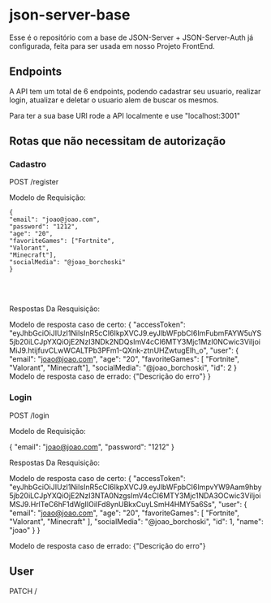 # json-server-base

Esse é o repositório com a base de JSON-Server + JSON-Server-Auth já configurada, feita para ser usada em nosso Projeto FrontEnd.

## Endpoints

A API tem um total de 6 endpoints, podendo cadastrar seu usuario, realizar login, atualizar e deletar o usuario alem de buscar os mesmos.

Para ter a sua base URl rode a API localmente e use "localhost:3001"

## Rotas que não necessitam de autorização

### Cadastro

POST /register <br/>

Modelo de Requisição:

```
{
"email": "joao@joao.com",
"password": "1212",
"age": "20",
"favoriteGames": ["Fortnite",
"Valorant",
"Minecraft"],
"socialMedia": "@joao_borchoski"
}
```

<br/>
<br/>

Respostas Da Resquisição: <br/>

Modelo de resposta caso de certo:
{
"accessToken": "eyJhbGciOiJIUzI1NiIsInR5cCI6IkpXVCJ9.eyJlbWFpbCI6ImFubmFAYW5uYS5jb20iLCJpYXQiOjE2NzI3NDk2NDQsImV4cCI6MTY3Mjc1MzI0NCwic3ViIjoiMiJ9.htijfuvCLwWCALTPb3PFm1-QXnk-ztnUHZwtugEIh_o",
"user": {
"email": "joao@joao.com",
"age": "20",
"favoriteGames": [
"Fortnite",
"Valorant",
"Minecraft"],
"socialMedia": "@joao_borchoski",
"id": 2
}
<br/>
Modelo de resposta caso de errado:
{"Descrição do erro"}
}

### Login

POST /login <br/>

Modelo de Requisição:

{
"email": "joao@joao.com",
"password": "1212"
}
<br/>

Respostas Da Resquisição: <br/>

Modelo de resposta caso de certo:
{
"accessToken": "eyJhbGciOiJIUzI1NiIsInR5cCI6IkpXVCJ9.eyJlbWFpbCI6ImpvYW9Aam9hby5jb20iLCJpYXQiOjE2NzI3NTA0NzgsImV4cCI6MTY3Mjc1NDA3OCwic3ViIjoiMSJ9.HrlTeC6hF1dWgIIOiIFd8ynUBkxCuyLSmH4HMY5a6Ss",
"user": {
"email": "joao@joao.com",
"age": "20",
"favoriteGames": [
"Fortnite",
"Valorant",
"Minecraft"
],
"socialMedia": "@joao_borchoski",
"id": 1,
"name": "joao"
}
}
<br/>

Modelo de resposta caso de errado:
{"Descrição do erro"}

## User

PATCH /
